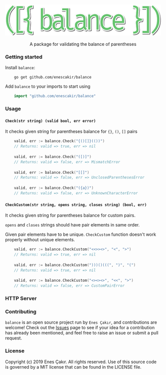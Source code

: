 <p align="center">
	<img width="560" height="100" src="https://github.com/EnesCakir/balance/blob/master/logo.png">
	<br> <br>
    A package for validating the balance of parentheses
</p>

### Getting started
Install `balance`:
```shell
    go get github.com/enescakir/balance
```

Add `balance` to your imports to start using
```go
    import "github.com/enescakir/balance"
```


### Usage

#### `Check(str string) (valid bool, err error)`
It checks given string for parentheses balance for `{}`, `()`, `[]` pairs

```go
	valid, err := balance.Check("{()[]}(())")
	// Returns: valid => true, err => nil

	valid, err := balance.Check("([)]")
	// Returns: valid => false, err => MismatchError

	valid, err := balance.Check("[[]")
	// Returns: valid => false, err => UnclosedParenthesesError

	valid, err := balance.Check("({a})")
	// Returns: valid => false, err => UnknownCharacterError
```

#### `CheckCustom(str string, opens string, closes string) (bool, err)`
It checks given string for parentheses balance for custom pairs.

`opens` and `closes` strings should have pair elements in same order.

Given pair elements have to be unique. `CheckCustom` function doesn't work properly without unique elements.

```go
	valid, err := balance.CheckCustom("<<>><>", "<", ">")
	// Returns: valid => true, err => nil

	valid, err := balance.CheckCustom(")))()(((", ")", "(")
	// Returns: valid => true, err => nil

	valid, err := balance.CheckCustom("<><><>", "<<", ">")
	// Returns: valid => false, err => CustomPairError
```

### HTTP Server

### Contributing

`balance` is an open source project run by `Enes Çakır`, and contributions are welcome! Check out the [Issues](https://github.com/enescakir/balance/issues) page to see if your idea for a contribution has already been mentioned, and feel free to raise an issue or submit a pull request.

### License
Copyright (c) 2019 Enes Çakır. All rights reserved. Use of this source code is
governed by a MIT license that can be found in the LICENSE file.
